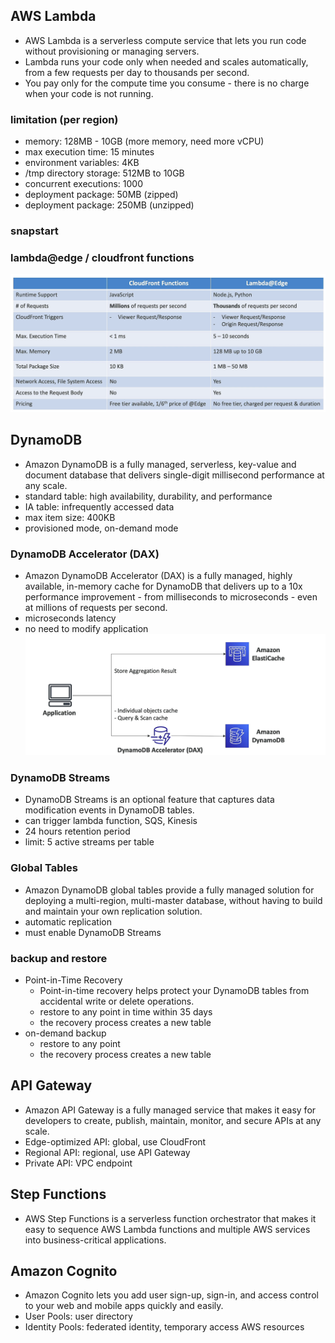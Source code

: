 ## AWS Lambda
- AWS Lambda is a serverless compute service that lets you run code without provisioning or managing servers.
- Lambda runs your code only when needed and scales automatically, from a few requests per day to thousands per second.
- You pay only for the compute time you consume - there is no charge when your code is not running.
### limitation (per region)
- memory: 128MB - 10GB (more memory, need more vCPU)
- max execution time: 15 minutes
- environment variables: 4KB
- /tmp directory storage: 512MB to 10GB
- concurrent executions: 1000
- deployment package: 50MB (zipped)
- deployment package: 250MB (unzipped)

### snapstart

### lambda@edge / cloudfront functions
![Lambda@Edge](img/17.png)

## DynamoDB
- Amazon DynamoDB is a fully managed, serverless, key-value and document database that delivers single-digit millisecond performance at any scale.
- standard table: high availability, durability, and performance
- IA table: infrequently accessed data
- max item size: 400KB
- provisioned mode, on-demand mode

### DynamoDB Accelerator (DAX)
- Amazon DynamoDB Accelerator (DAX) is a fully managed, highly available, in-memory cache for DynamoDB that delivers up to a 10x performance improvement - from milliseconds to microseconds - even at millions of requests per second.
- microseconds latency
- no need to modify application
![DAX](img/18.png)

### DynamoDB Streams
- DynamoDB Streams is an optional feature that captures data modification events in DynamoDB tables.
- can trigger lambda function, SQS, Kinesis
- 24 hours retention period
- limit: 5 active streams per table

### Global Tables
- Amazon DynamoDB global tables provide a fully managed solution for deploying a multi-region, multi-master database, without having to build and maintain your own replication solution.
- automatic replication
- must enable DynamoDB Streams

### backup and restore

- Point-in-Time Recovery
	- Point-in-time recovery helps protect your DynamoDB tables from accidental write or delete operations.
	- restore to any point in time within 35 days
	- the recovery process creates a new table
- on-demand backup
	- restore to any point
	- the recovery process creates a new table

## API Gateway
- Amazon API Gateway is a fully managed service that makes it easy for developers to create, publish, maintain, monitor, and secure APIs at any scale.
- Edge-optimized API: global, use CloudFront
- Regional API: regional, use API Gateway
- Private API: VPC endpoint

## Step Functions
- AWS Step Functions is a serverless function orchestrator that makes it easy to sequence AWS Lambda functions and multiple AWS services into business-critical applications.

## Amazon Cognito
- Amazon Cognito lets you add user sign-up, sign-in, and access control to your web and mobile apps quickly and easily.
- User Pools: user directory
- Identity Pools: federated identity, temporary access AWS resources
